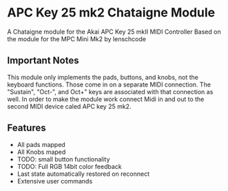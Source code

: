 # APC Key 25 mk2 Chataigne Module
A Chataigne module for the Akai APC Key 25 mkII MIDI Controller
Based on the module for the MPC Mini Mk2 by lenschcode

## Important Notes
This module only implements the pads, buttons, and knobs, not the keyboard functions. Those come in on a separate MIDI connection. The "Sustain", "Oct-", and Oct+" keys are associated with that connection as well.
In order to make the module work connect Midi in and out to the second MIDI device caled APC key 25 mk2.

## Features
- All pads mapped
- All Knobs maped
- TODO: small button functionality
- TODO: Full RGB 14bit color feedback
- Last state automatically restored on reconnect
- Extensive user commands